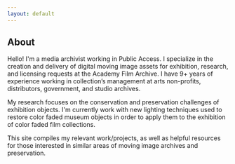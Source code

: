 ```yaml
---
layout: default
---
```


## About

Hello! I'm a media archivist working in Public Access. I specialize in the creation and delivery of digital moving image assets for exhibition, research, and licensing requests at the Academy Film Archive. I have 9+ years of experience working in collection’s management at arts non-profits, distributors, government, and studio archives.

My research focuses on the conservation and preservation challenges of exhibition objects. I'm currently work with new lighting techniques used to restore color faded museum objects in order to apply them to the exhibition of color faded film collections.

This site compiles my relevant work/projects, as well as helpful resources for those interested in similar areas of moving image archives and preservation.
